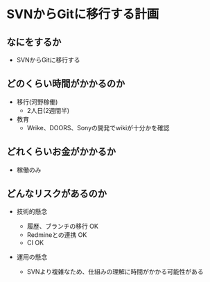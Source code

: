 # SVNからGitに移行する計画

## なにをするか
* SVNからGitに移行する

## どのくらい時間がかかるのか
* 移行(河野稼働)
    * 2人日(2週間半)
* 教育
    * Wrike、DOORS、Sonyの開発でwikiが十分かを確認

## どれくらいお金がかかるか
* 稼働のみ

## どんなリスクがあるのか
* 技術的懸念
    * 履歴、ブランチの移行 OK
    * Redmineとの連携     OK
    * CI                 OK

* 運用の懸念
    * SVNより複雑なため、仕組みの理解に時間がかかる可能性がある

